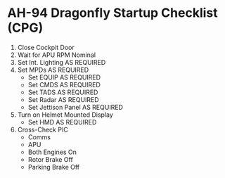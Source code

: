# AH-94 Dragonfly Startup Checklist (CPG)

1. Close Cockpit Door
2. Wait for APU RPM Nominal
3. Set Int. Lighting AS REQUIRED
4. Set MPDs AS REQUIRED
   - Set EQUIP AS REQUIRED
   - Set CMDS AS REQUIRED
   - Set TADS AS REQUIRED
   - Set Radar AS REQUIRED
   - Set Jettison Panel AS REQUIRED
5. Turn on Helmet Mounted Display
   - Set HMD AS REQUIRED
6. Cross-Check PIC
   - Comms
   - APU
   - Both Engines On
   - Rotor Brake Off
   - Parking Brake Off
